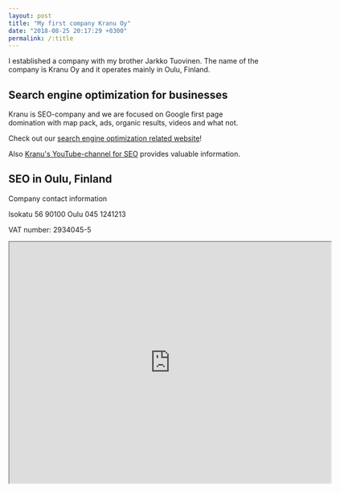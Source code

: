 ```yaml
---
layout: post
title: "My first company Kranu Oy"
date: "2018-08-25 20:17:29 +0300"
permalink: /:title
---
```


I established a company with my brother Jarkko Tuovinen. The name of the company is Kranu Oy and it operates mainly in Oulu, Finland.

## Search engine optimization for businesses

Kranu is SEO-company and we are focused on Google first page domination with map pack, ads, organic results, videos and what not.

Check out our [search engine optimization related website](https://www.kranu.fi)!

Also [Kranu's YouTube-channel for SEO](http://kranu.tv) provides valuable information.

## SEO in Oulu, Finland

Company contact information

Isokatu 56
90100 Oulu
045 1241213

VAT number: 2934045-5

<iframe src="https://www.google.com/maps/d/u/1/embed?mid=1t98FIM53FK90-cwXYgAUmWTK6UE" width="640" height="480"></iframe>
